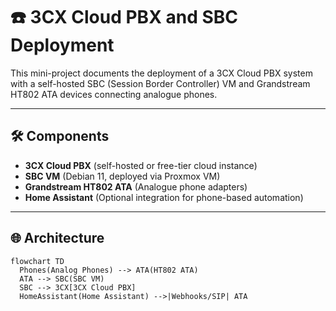 # ☎️ 3CX Cloud PBX and SBC Deployment

This mini-project documents the deployment of a 3CX Cloud PBX system with a self-hosted SBC (Session Border Controller) VM and Grandstream HT802 ATA devices connecting analogue phones.

---

## 🛠 Components

- **3CX Cloud PBX** (self-hosted or free-tier cloud instance)
- **SBC VM** (Debian 11, deployed via Proxmox VM)
- **Grandstream HT802 ATA** (Analogue phone adapters)
- **Home Assistant** (Optional integration for phone-based automation)

---

## 🌐 Architecture

```mermaid
flowchart TD
  Phones(Analog Phones) --> ATA(HT802 ATA)
  ATA --> SBC(SBC VM)
  SBC --> 3CX[3CX Cloud PBX]
  HomeAssistant(Home Assistant) -->|Webhooks/SIP| ATA
